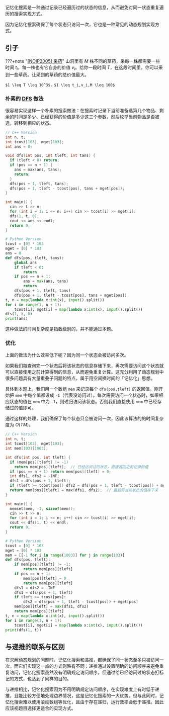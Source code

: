 记忆化搜索是一种通过记录已经遍历过的状态的信息，从而避免对同一状态重复遍历的搜索实现方式。

因为记忆化搜索确保了每个状态只访问一次，它也是一种常见的动态规划实现方式。

## 引子

???+note "[[NOIP2005] 采药](https://www.luogu.com.cn/problem/P1048)"
    山洞里有 $M$ 株不同的草药，采每一株都需要一些时间 $t_i$，每一株也有它自身的价值 $v_i$。给你一段时间 $T$，在这段时间里，你可以采到一些草药。让采到的草药的总价值最大。
    
    $1 \leq T \leq 10^3$，$1 \leq t_i,v_i,M \leq 100$

### 朴素的 [DFS](../search/dfs.md) 做法

很容易实现这样一个朴素的搜索做法：在搜索时记录下当前准备选第几个物品、剩余的时间是多少、已经获得的价值是多少这三个参数，然后枚举当前物品是否被选，转移到相应的状态。

```cpp
// C++ Version
int n, t;
int tcost[103], mget[103];
int ans = 0;

void dfs(int pos, int tleft, int tans) {
  if (tleft < 0) return;
  if (pos == n + 1) {
    ans = max(ans, tans);
    return;
  }
  dfs(pos + 1, tleft, tans);
  dfs(pos + 1, tleft - tcost[pos], tans + mget[pos]);
}

int main() {
  cin >> t >> n;
  for (int i = 1; i <= n; i++) cin >> tcost[i] >> mget[i];
  dfs(1, t, 0);
  cout << ans << endl;
  return 0;
}
```

```python
# Python Version
tcost = [0] * 103
mget = [0] * 103
ans = 0
def dfs(pos, tleft, tans):
    global ans
    if tleft < 0:
        return
    if pos == n + 1:
        ans = max(ans, tans)
        return
    dfs(pos + 1, tleft, tans)
    dfs(pos + 1, tleft - tcost[pos], tans + mget[pos])
t, n = map(lambda x:int(x), input().split())
for i in range(1, n + 1):
    tcost[i], mget[i] = map(lambda x:int(x), input().split())
dfs(1, t, 0)
print(ans)
```

这种做法的时间复杂度是指数级别的，并不能通过本题。

### 优化

上面的做法为什么效率低下呢？因为同一个状态会被访问多次。

如果我们每查询完一个状态后将该状态的信息存储下来，再次需要访问这个状态就可以直接使用之前计算得到的信息，从而避免重复计算。这充分利用了动态规划中很多问题具有大量重叠子问题的特点，属于用空间换时间的「记忆化」思想。

具体到本题上，我们用一个数组 `mem` 来记录每个 `dfs(pos,tleft)` 的返回值。刚开始把 `mem` 中每个值都设成 `-1`（代表没访问过）。每次需要访问一个状态时，如果相应状态的值在 `mem` 中为 `-1`，则递归访问该状态。否则我们直接使用 `mem` 中已经存储过的值即可。

通过这样的处理，我们确保了每个状态只会被访问一次，因此该算法的的时间复杂度为 $O(TM)$。

```cpp
// C++ Version
int n, t;
int tcost[103], mget[103];
int mem[103][1003];

int dfs(int pos, int tleft) {
  if (mem[pos][tleft] != -1)
    return mem[pos][tleft];  // 已经访问过的状态，直接返回之前记录的值
  if (pos == n + 1) return mem[pos][tleft] = 0;
  int dfs1, dfs2 = -INF;
  dfs1 = dfs(pos + 1, tleft);
  if (tleft >= tcost[pos]) dfs2 = dfs(pos + 1, tleft - tcost[pos]) + mget[pos];
  return mem[pos][tleft] = max(dfs1, dfs2);  // 最后将当前状态的值存下来
}

int main() {
  memset(mem, -1, sizeof(mem));
  cin >> t >> n;
  for (int i = 1; i <= n; i++) cin >> tcost[i] >> mget[i];
  cout << dfs(1, t) << endl;
  return 0;
}
```

```python
# Python Version
tcost = [0] * 103
mget = [0] * 103
mem = [[-1 for i in range(1003)] for j in range(103)]
def dfs(pos, tleft):
    if mem[pos][tleft] != -1:
        return mem[pos][tleft]
    if pos == n + 1:
        mem[pos][tleft] = 0
        return mem[pos][tleft]
    dfs1 = dfs2 = -INF
    dfs1 = dfs(pos + 1, tleft)
    if tleft >= tcost[pos]:
        dfs2 = dfs(pos + 1, tleft - tcost[pos]) + mget[pos]
    mem[pos][tleft] = max(dfs1, dfs2)
    return mem[pos][tleft]
t, n = map(lambda x:int(x), input().split())
for i in range(1, n + 1):
    tcost[i], mget[i] = map(lambda x:int(x), input().split())
print(dfs(1, t))
```

## 与递推的联系与区别

在求解动态规划的问题时，记忆化搜索和递推，都确保了同一状态至多只被访问一次。而它们实现这一点的方式则略有不同：递推通过设置明确的访问顺序来避免重复访问，记忆化搜索虽然没有明确规定访问顺序，但通过给已经访问过的状态打标记的方式，也达到了同样的目的。

与递推相比，记忆化搜索因为不用明确规定访问顺序，在实现难度上有时低于递推，且能比较方便地处理边界情况，这是记忆化搜索的一大优势。但与此同时，记忆化搜索难以使用滚动数组等优化，且由于存在递归，运行效率会低于递推。因此应该视题目选择更适合的实现方式。
